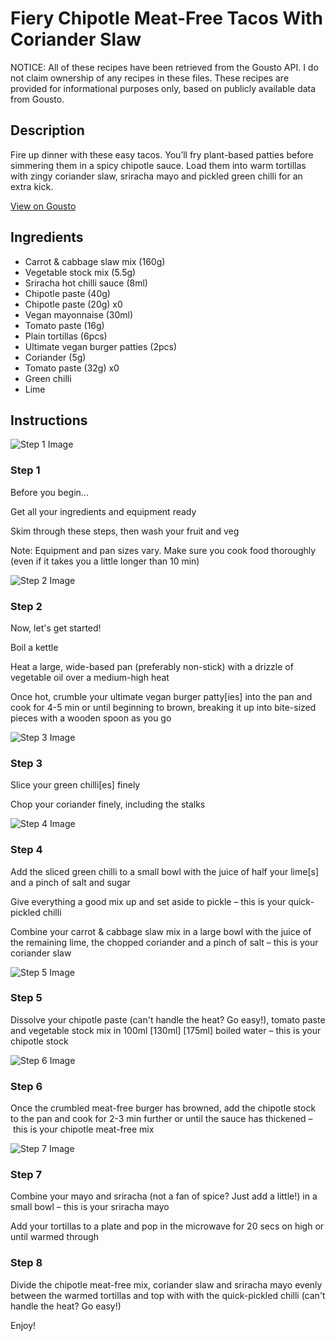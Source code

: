 # Fiery Chipotle Meat-Free Tacos With Coriander Slaw

NOTICE: All of these recipes have been retrieved from the Gousto API. I do not claim ownership of any recipes in these files. These recipes are provided for informational purposes only, based on publicly available data from Gousto.

## Description

Fire up dinner with these easy tacos. You’ll fry plant-based patties before simmering them in a spicy chipotle sauce. Load them into warm tortillas with zingy coriander slaw, sriracha mayo and pickled green chilli for an extra kick.

[View on Gousto](https://www.gousto.co.uk/recipes/cookbook/fiery-chipotle-meat-free-tacos-with-coriander-slaw)

## Ingredients

- Carrot & cabbage slaw mix (160g)
- Vegetable stock mix (5.5g)
- Sriracha hot chilli sauce (8ml)
- Chipotle paste (40g)
- Chipotle paste (20g) x0
- Vegan mayonnaise (30ml)
- Tomato paste (16g)
- Plain tortillas (6pcs)
- Ultimate vegan burger patties (2pcs)
- Coriander (5g)
- Tomato paste (32g) x0
- Green chilli
- Lime

## Instructions

![Step 1 Image](https://production-media.gousto.co.uk/cms/recipe-step-image/step-1-1696410570385-x200.jpg)

### Step 1

Before you begin...

Get all your ingredients and equipment ready

Skim through these steps, then wash your fruit and veg

Note: Equipment and pan sizes vary. Make sure you cook food thoroughly (even if it takes you a little longer than 10 min)

![Step 2 Image](https://production-media.gousto.co.uk/cms/recipe-step-image/step-2-1696410573573-x200.jpg)

### Step 2

Now, let's get started!

Boil a kettle

Heat a large, wide-based pan (preferably non-stick) with a drizzle of vegetable oil over a medium-high heat

Once hot, crumble your ultimate vegan burger patty[ies] into the pan and cook for 4-5 min or until beginning to brown, breaking it up into bite-sized pieces with a wooden spoon as you go

![Step 3 Image](https://production-media.gousto.co.uk/cms/recipe-step-image/step-3-1696410577132-x200.jpg)

### Step 3

Slice your green chilli[es] finely

Chop your coriander finely, including the stalks

![Step 4 Image](https://production-media.gousto.co.uk/cms/recipe-step-image/step-4-1696410580764-x200.jpg)

### Step 4

Add the sliced green chilli to a small bowl with the juice of half your lime[s] and a pinch of salt and sugar

Give everything a good mix up and set aside to pickle – this is your quick-pickled chilli

Combine your carrot & cabbage slaw mix in a large bowl with the juice of the remaining lime, the chopped coriander and a pinch of salt – this is your coriander slaw

![Step 5 Image](https://production-media.gousto.co.uk/cms/recipe-step-image/step-5-1696410583814-x200.jpg)

### Step 5

Dissolve your chipotle paste (can't handle the heat? Go easy!), tomato paste and vegetable stock mix in 100ml <span class="text-purple">[130ml]</span> <span class="text-danger">[175ml] </span>boiled water – this is your chipotle stock

![Step 6 Image](https://production-media.gousto.co.uk/cms/recipe-step-image/step-6-1696410586985-x200.jpg)

### Step 6

Once the crumbled meat-free burger has browned, add the chipotle stock to the pan and cook for 2-3 min further or until the sauce has thickened – this is your chipotle meat-free mix

![Step 7 Image](https://production-media.gousto.co.uk/cms/recipe-step-image/step-7-1696410590931-x200.jpg)

### Step 7

Combine your mayo and sriracha (not a fan of spice? Just add a little!) in a small bowl – this is your sriracha mayo

Add your tortillas to a plate and pop in the microwave for 20 secs on high or until warmed through

### Step 8

Divide the chipotle meat-free mix, coriander slaw and sriracha mayo evenly between the warmed tortillas and top with with the quick-pickled chilli (can't handle the heat? Go easy!)

Enjoy!

